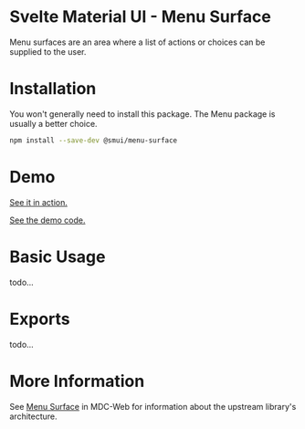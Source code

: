 # Svelte Material UI - Menu Surface

Menu surfaces are an area where a list of actions or choices can be supplied to the user.

# Installation

You won't generally need to install this package. The Menu package is usually a better choice.

```sh
npm install --save-dev @smui/menu-surface
```

# Demo

[See it in action.](https://sveltematerialui.com/demo/menu-surface)

[See the demo code.](/site/src/routes/demo/menu-surface/)

# Basic Usage

todo...

# Exports

todo...

# More Information

See [Menu Surface](https://github.com/material-components/material-components-web/tree/v11.0.0/packages/mdc-menu-surface) in MDC-Web for information about the upstream library's architecture.
